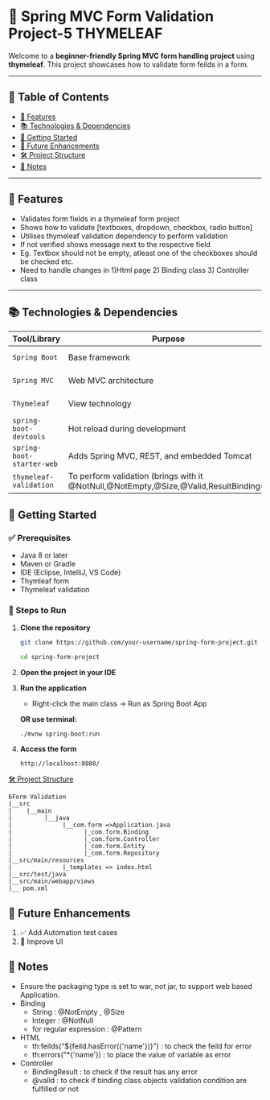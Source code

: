 # 🌿 Spring MVC Form Validation Project-5 **THYMELEAF**

Welcome to a **beginner-friendly Spring MVC form handling project** using **thymeleaf**. This project showcases how to validate form feilds in a form.

---

## 📘 Table of Contents

- [🌟 Features](#-features)
- [📚 Technologies & Dependencies](#-technologies--dependencies)
- [🚀 Getting Started](#-getting-started)
- [🎯 Future Enhancements](#-future-enhancements)
- [🛠️ Project Structure](#-project-structure)
- [📝 Notes](#-notes)

---

## 🌟 Features

- Validates form fields in a thymeleaf form project
- Shows how to validate [textboxes, dropdown, checkbox, radio button]
- Utilises thymeleaf validation dependency to perform validation
- If not verified shows message next to the respective field
- Eg. Textbox should not be empty, atleast one of the checkboxes should be checked etc.
- Need to handle changes in 1)Html page 2) Binding class 3) Controller class

---

## 📚 Technologies & Dependencies

| Tool/Library              | Purpose                                    | Type                |
| ------------------------- | ------------------------------------------ | ------------------- |
| `Spring Boot`             | Base framework                             | Core Technology     |
| `Spring MVC`              | Web MVC architecture                       | Core Technology     |
| `Thymeleaf`               | View technology                            | External Dependency |
| `spring-boot-devtools`    | Hot reload during development              | External Dependency |
| `spring-boot-starter-web` | Adds Spring MVC, REST, and embedded Tomcat | External Dependency |
| `thymeleaf-validation`    | To perform validation (brings with it @NotNull,@NotEmpty,@Size,@Valid,ResultBinding(I) | External Dependency |


## 🚀 Getting Started

### ✅ Prerequisites

- Java 8 or later
- Maven or Gradle
- IDE (Eclipse, IntelliJ, VS Code)
- Thymleaf form 
- Thymeleaf validation 

### 🔧 Steps to Run

1. **Clone the repository**

   ```bash
   git clone https://github.com/your-username/spring-form-project.git

   cd spring-form-project
   ```

2. **Open the project in your IDE**

3. **Run the application**

   - Right-click the main class → Run as Spring Boot App

   **OR use terminal:**

   ```
   ./mvnw spring-boot:run

   ```

4. **Access the form**

   ```
   http://localhost:8080/
   ```

[🛠️ Project Structure](#-project-structure)

```
6Form Validation 
|__src
|    |__main
|         |__java
|              |__com.form =>Application.java
|                    |_com.form.Binding
|                    |_com.form.Controller
|                    |_com.form.Entity
|                    |_com.form.Repository
|__src/main/resources
|              |_templates => index.html
|__src/test/java
|__src/main/webapp/views
|__ pom.xml

```

## 🎯 Future Enhancements

1. ✅ Add Automation test cases
2. 🎨 Improve UI

## 📝 Notes

- Ensure the packaging type is set to war, not jar, to support web based Application.
- Binding
  - String : @NotEmpty , @Size
  - Integer : @NotNull
  - for regular expression : @Pattern
- HTML
  - th:feilds("${feild.hasError({'name'})}") : to check the feild for error
  -  th:errors("*{'name'}) : to place the value of variable as error
- Controller
   - BindingResult : to check if the result has any error
   - @valid : to check if binding class objects validation condition are fulfilled or not
